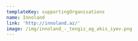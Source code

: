 ```yaml
---
templateKey: supportingOrganisations
name: Innoland
link: 'http://innoland.az/'
image: /img/innoland_-_tengiz_ag_akis_iyev.png
---
```

